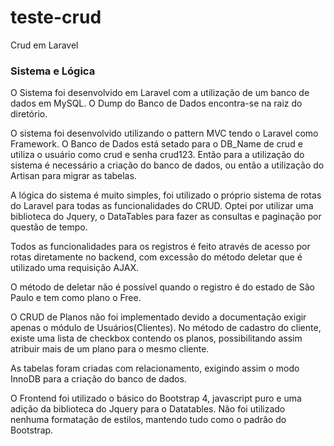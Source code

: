 # teste-crud
 Crud em Laravel

### Sistema e Lógica

O Sistema foi desenvolvido em Laravel com a utilização de um banco de dados em MySQL. O Dump do Banco de Dados encontra-se na raiz do diretório. 

O sistema foi desenvolvido utilizando o pattern MVC tendo o Laravel como Framework. O Banco de Dados está setado para o DB_Name de crud e utiliza o usuário como crud e senha crud123. Então para a utilização do sistema é necessário a criação do banco de dados, ou então a utilização do Artisan para migrar as tabelas.

A lógica do sistema é muito simples, foi utilizado o próprio sistema de rotas do Laravel para todas as funcionalidades do CRUD.
Optei por utilizar uma biblioteca do Jquery, o DataTables para fazer as consultas e paginação por questão de tempo.

Todos as funcionalidades para os registros é feito através de acesso por rotas diretamente no backend, com excessão do método deletar que é utilizado uma requisição AJAX.

O método de deletar não é possível quando o registro é do estado de São Paulo e tem como plano o Free. 

O CRUD de Planos não foi implementado devido a documentação exigir apenas o módulo de Usuários(Clientes). No método de cadastro do cliente, existe uma lista de checkbox contendo os planos, possibilitando assim atribuir mais de um plano para o mesmo cliente.

As tabelas foram criadas com relacionamento, exigindo assim o modo InnoDB para a criação do banco de dados.

O Frontend foi utilizado o básico do Bootstrap 4, javascript puro e uma adição da biblioteca do Jquery para o Datatables.
Não foi utilizado nenhuma formatação de estilos, mantendo tudo como o padrão do Bootstrap.
